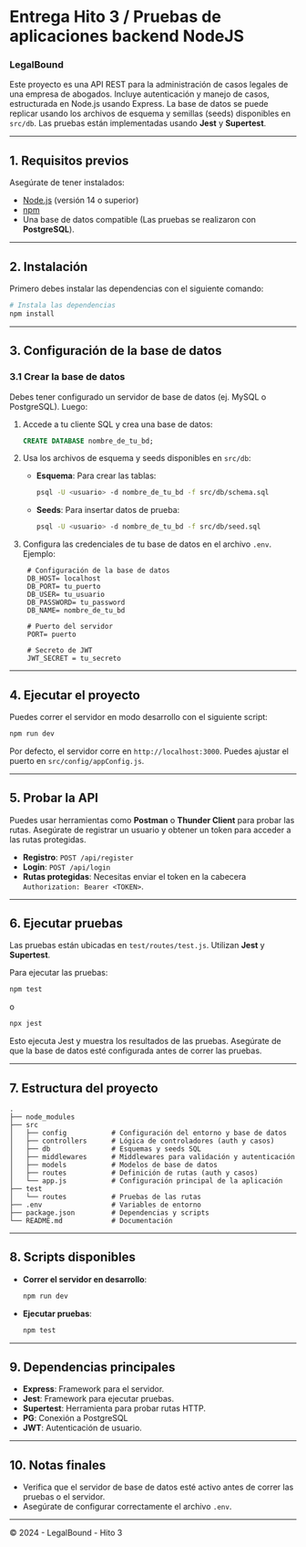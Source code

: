 # Entrega Hito 3 / Pruebas de aplicaciones backend NodeJS

### LegalBound

Este proyecto es una API REST para la administración de casos legales de una empresa de abogados. Incluye autenticación y manejo de casos, estructurada en Node.js usando Express. La base de datos se puede replicar usando los archivos de esquema y semillas (seeds) disponibles en `src/db`. Las pruebas están implementadas usando **Jest** y **Supertest**.

---

## 1. Requisitos previos
Asegúrate de tener instalados:
- [Node.js](https://nodejs.org/) (versión 14 o superior)
- [npm](https://www.npmjs.com/)
- Una base de datos compatible (Las pruebas se realizaron con **PostgreSQL**).

---

## 2. Instalación
Primero debes instalar las dependencias con el siguiente comando:

```bash
# Instala las dependencias
npm install
```

---

## 3. Configuración de la base de datos

### 3.1 Crear la base de datos
Debes tener configurado un servidor de base de datos (ej. MySQL o PostgreSQL). Luego:

1. Accede a tu cliente SQL y crea una base de datos:
   ```sql
   CREATE DATABASE nombre_de_tu_bd;
   ```

2. Usa los archivos de esquema y seeds disponibles en `src/db`:
   
   - **Esquema**: Para crear las tablas:
     ```bash
     psql -U <usuario> -d nombre_de_tu_bd -f src/db/schema.sql
     ```
   - **Seeds**: Para insertar datos de prueba:
     ```bash
     psql -U <usuario> -d nombre_de_tu_bd -f src/db/seed.sql
     ```

3. Configura las credenciales de tu base de datos en el archivo `.env`. Ejemplo:
   ```env
    # Configuración de la base de datos
    DB_HOST= localhost
    DB_PORT= tu_puerto
    DB_USER= tu_usuario
    DB_PASSWORD= tu_password
    DB_NAME= nombre_de_tu_bd

    # Puerto del servidor
    PORT= puerto

    # Secreto de JWT
    JWT_SECRET = tu_secreto
   ```

---

## 4. Ejecutar el proyecto
Puedes correr el servidor en modo desarrollo con el siguiente script:

```bash
npm run dev
```

Por defecto, el servidor corre en `http://localhost:3000`. Puedes ajustar el puerto en `src/config/appConfig.js`.

---

## 5. Probar la API
Puedes usar herramientas como **Postman** o **Thunder Client** para probar las rutas. Asegúrate de registrar un usuario y obtener un token para acceder a las rutas protegidas.

- **Registro**: `POST /api/register`
- **Login**: `POST /api/login`
- **Rutas protegidas**: Necesitas enviar el token en la cabecera `Authorization: Bearer <TOKEN>`.

---

## 6. Ejecutar pruebas
Las pruebas están ubicadas en `test/routes/test.js`. Utilizan **Jest** y **Supertest**.

Para ejecutar las pruebas:

```bash
npm test
```

o

```bash
npx jest
```

Esto ejecuta Jest y muestra los resultados de las pruebas. Asegúrate de que la base de datos esté configurada antes de correr las pruebas.

---

## 7. Estructura del proyecto

```plaintext
.
├── node_modules
├── src
│   ├── config           # Configuración del entorno y base de datos
│   ├── controllers      # Lógica de controladores (auth y casos)
│   ├── db               # Esquemas y seeds SQL
│   ├── middlewares      # Middlewares para validación y autenticación
│   ├── models           # Modelos de base de datos
│   ├── routes           # Definición de rutas (auth y casos)
│   └── app.js           # Configuración principal de la aplicación
├── test
│   └── routes           # Pruebas de las rutas
├── .env                 # Variables de entorno
├── package.json         # Dependencias y scripts
└── README.md            # Documentación
```

---

## 8. Scripts disponibles
- **Correr el servidor en desarrollo**:
  ```bash
  npm run dev
  ```
- **Ejecutar pruebas**:
  ```bash
  npm test
  ```

---

## 9. Dependencias principales
- **Express**: Framework para el servidor.
- **Jest**: Framework para ejecutar pruebas.
- **Supertest**: Herramienta para probar rutas HTTP.
- **PG**: Conexión a PostgreSQL
- **JWT**: Autenticación de usuario.

---

## 10. Notas finales
- Verifica que el servidor de base de datos esté activo antes de correr las pruebas o el servidor.
- Asegúrate de configurar correctamente el archivo `.env`.
---

© 2024 - LegalBound - Hito 3
